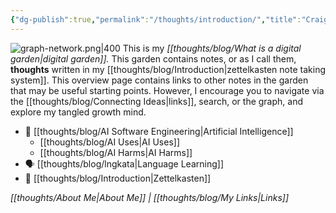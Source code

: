 ```yaml
---
{"dg-publish":true,"permalink":"/thoughts/introduction/","title":"Craig's Digital Garden","tags":["refactored","blogged","zettelkasten","gardenEntry"],"created":"2025-08-27T06:54:48.266+01:00","updated":"2025-09-25T18:58:29.739+01:00"}
---
```


![graph-network.png|400](/img/user/IMAGES/graph-network.png)
This is my _[[thoughts/blog/What is a digital garden\|digital garden]]._ This garden contains notes, or as I call them, **thoughts** written in my [[thoughts/blog/Introduction\|zettelkasten note taking system]]. This overview page contains links to other notes in the garden that may be useful starting points. However, I encourage you to navigate via the [[thoughts/blog/Connecting Ideas\|links]], search, or the graph, and explore my tangled growth mind.

- 🤖 [[thoughts/blog/AI Software Engineering\|Artificial Intelligence]]
	- [[thoughts/blog/AI Uses\|AI Uses]]
	- [[thoughts/blog/AI Harms\|AI Harms]]
- 🗣️ [[thoughts/blog/lngkata\|Language Learning]]
- 📝 [[thoughts/blog/Introduction\|Zettelkasten]]

*[[thoughts/About Me\|About Me]] | [[thoughts/blog/My Links\|Links]]*